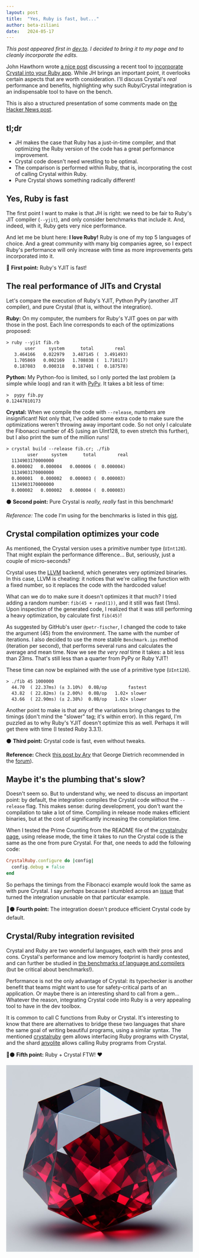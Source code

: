 ```yaml
---
layout: post
title:  "Yes, Ruby is fast, but..."
author: beta-ziliani
date:   2024-05-17
---
```


_This post appeared first in [dev.to](https://dev.to/betaziliani/yes-ruby-is-fast-but-1l49). I decided to bring it to my page and to cleanly incorporate the edits._

John Hawthorn wrote [a nice post](https://www.johnhawthorn.com/2024/ruby-might-be-faster-than-you-think/) discussing a recent tool to [incorporate Crystal into your Ruby app](https://github.com/wouterken/crystalruby). While JH brings an important point, it overlooks certain aspects that are worth consideration. I'll discuss Crystal's _real_ performance and benefits, highlighting why such Ruby/Crystal integration is an indispensable tool to have on the bench.

This is also a structured presentation of some comments made on [the Hacker News post](https://news.ycombinator.com/item?id=40152029).

## tl;dr

* JH makes the case that Ruby has a just-in-time compiler, and that optimizing the Ruby version of the code has a great performance improvement.
* Crystal code doesn't need wrestling to be optimal.
* The comparison is performed within Ruby, that is, incorporating the cost of calling Crystal within Ruby.
* Pure Crystal shows something radically different!

## Yes, Ruby is fast

The first point I want to make is that JH is right: we need to be fair to Ruby's JIT compiler (`--yjit`), and only consider benchmarks that include it. And, indeed, with it, Ruby gets very nice performance.

And let me be blunt here: **I love Ruby!** Ruby is one of my top 5 languages of choice. And a great community with many big companies agree, so I expect Ruby's performance will only increase with time as more improvements gets incorporated into it.

🔴 **First point:** Ruby's YJIT is fast!

## The real performance of JITs and Crystal

Let's compare the execution of Ruby's YJIT, Python PyPy (another JIT compiler), and pure Crystal (that is, without the integration).

**Ruby:** On my computer, the numbers for Ruby's YJIT goes on par with those in the post. Each line corresponds to each of the optimizations proposed:

```shell
> ruby --yjit fib.rb
       user     system      total        real
   3.464166   0.022979   3.487145 (  3.491493)
   1.705869   0.002169   1.708038 (  1.710117)
   0.187083   0.000318   0.187401 (  0.187578)
```

**Python:** My Python-foo is limited, so I only ported the last problem (a simple while loop) and ran it with [PyPy](https://pypy.org). It takes a bit less of time:

```shell
>  pypy fib.py
0.12447810173
```

**Crystal:** When we compile the code with `--release`, numbers are insignificant! Not only that, I've added some extra code to make sure the optimizations weren't throwing away important code. So not only I calculate the Fibonacci number of 45 (using an UInt128, to even stretch this further), but I also print the sum of the million runs!

```shell
> crystal build --release fib.cr; ./fib
        user     system      total        real
  1134903170000000
  0.000002   0.000004   0.000006 (  0.000004)
  1134903170000000
  0.000001   0.000002   0.000003 (  0.000003)
  1134903170000000
  0.000002   0.000002   0.000004 (  0.000003)
```

⚫ **Second point:** Pure Crystal is _really, really_ fast in this benchmark!

_Reference:_ The code I'm using for the benchmarks is listed in this [gist](https://gist.github.com/beta-ziliani/0f815f205e7f5789fbb35653ec17d1a7).

## Crystal compilation optimizes your code

As mentioned, the Crystal version uses a primitive number type (`UInt128`). That might explain the performance difference... But, seriously, just a couple of micro-seconds?

Crystal uses the [LLVM](https://llvm.org) backend, which generates very optimized binaries. In this case, LLVM is cheating: it notices that we're calling the function with a fixed number, so it replaces the code with the hardcoded value!

What can we do to make sure it doesn't optimizes it that much? I tried adding a random number: `fib(45 + rand(1))`, and it still was fast (1ms). Upon inspection of the generated code, I realized that it was still performing a heavy optimization, by calculate first `fib(45)`!

As suggested by GitHub's user `@petr-fischer`, I changed the code to take the argument (45) from the environment. The same with the number of iterations. I also decided to use the more stable `Benchmark.ips` method (iteration per second), that performs several runs and calculates the average and mean time. Now we see _the very real_ time it takes: a bit less than 23ms. That's still less than a quarter from PyPy or Ruby YJIT!

These time can now be explained with the use of a primitive type (`UInt128`).

```shell
> ./fib 45 1000000              
  44.70  ( 22.37ms) (± 3.10%)  0.0B/op        fastest
  43.82  ( 22.82ms) (± 2.00%)  0.0B/op   1.02× slower
  43.66  ( 22.90ms) (± 2.38%)  0.0B/op   1.02× slower
```

Another point to make is that any of the variations bring changes to the timings (don't mind the "slower" tag; it's within error). In this regard, I'm puzzled as to why Ruby's YJIT doesn't optimize this as well. Perhaps it will get there with time (I tested Ruby 3.3.1).

⚫ **Third point:** Crystal code is fast, even without tweaks.

**Reference:** Check [this post by Ary](https://crystal-lang.org/2016/07/15/fibonacci-benchmark/) that George Dietrich recommended in the [forum](https://forum.crystal-lang.org/t/the-crystalruby-gem-through-the-crystal-lens/6832/1)).

## Maybe it's the plumbing that's slow?

Doesn't seem so. But to understand why, we need to discuss an important point: by default, the integration compiles the Crystal code without the `--release` flag. This makes sense: during development, you don't want the compilation to take a lot of time. Compiling in release mode makes efficient binaries, but at the cost of significantly increasing the compilation time.

When I tested the Prime Counting from the README file of the [crystalruby page](https://github.com/wouterken/crystalruby), using release mode, the time it takes to run the Crystal code is the same as the one from pure Crystal. For that, one needs to add the following code:

```rb
CrystalRuby.configure do |config|
  config.debug = false
end
```

So perhaps the timings from the Fibonacci example would look the same as with pure Crystal. I say _perhaps_ because I stumbled across an [issue](https://github.com/wouterken/crystalruby/issues/11) that turned the integration unusable on that particular example.

🔴⚫ **Fourth point:** The integration doesn't produce efficient Crystal code by default.

## Crystal/Ruby integration revisited

Crystal and Ruby are two wonderful languages, each with their pros and cons. Crystal's performance and low memory footprint is hardly contested, and can further be studied in [the benchmarks of language and compilers](https://programming-language-benchmarks.vercel.app/) (but be critical about benchmarks!).

Performance is not the only advantage of Crystal: its typechecker is another benefit that teams might want to use for safety-critical parts of an application. Or maybe there is an interesting shard to call from a gem… Whatever the reason, integrating Crystal code into Ruby is a very appealing tool to have in the dev toolbox.

It is common to call C functions from Ruby or Crystal. It's interesting to know that there are alternatives to bridge these two languages that share the same goal of writing beautiful programs, using a similar syntax. The mentioned [crystalruby](https://github.com/wouterken/crystalruby) gem allows interfacing Ruby programs with Crystal, and the shard [anyolite](https://github.com/Anyolite/anyolite) allows calling Ruby programs from Crystal.

🔴⚫ **Fifth point:** Ruby + Crystal FTW! ❤️

![A generated image of a red polyhedron with some black tints](/assets/img/posts/RubyCrystal.jpeg)
